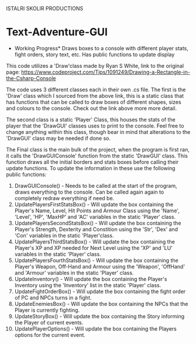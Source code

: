 ISTALRI SKOLIR PRODUCTIONS

# Text-Adventure-GUI
* Working Progress* Draws boxes to a console with different player stats, fight orders, story text, etc. Has public functions to update display

This code utilizes a 'Draw'class made by Ryan S White, link to the original page: https://www.codeproject.com/Tips/1091249/Drawing-a-Rectangle-in-the-Csharp-Console

The code uses 3 different classes each in their own .cs file. The first is the 'Draw' class which I sourced from the above link, this is a
static class that has functions that can be called to draw boxes of different shapes, sizes and colours to the console. Check out the link
above more more detail.

The second class is a static 'Player' Class, this houses the stats of the player that the 'DrawGUI' classes uses to print to the console.
Feel free to change anything within this class, though bear in mind that alterations to the 'DrawGUI' class may be needed if done so.

The Final class is the main bulk of the project, when the program is first ran, it calls the 'DrawGUIConsole' function from the static 'DrawGUI'
class. This function draws all the initial borders and stats boxes before calling their update functions. To update the information in
these use the following public functions:

1) DrawGUIConsole()               - Needs to be called at the start of the program, draws everything to the console. Can be called again
                                    again to completely redraw everything if need be.
2) UpdatePlayersFirstStatsBox()   - Will update the box containing the Player's Name, Level, Hit Points and Armour Class using the
                                    'Name', 'Level', 'HP', 'MaxHP' and 'AC' variables in the static 'Player' class.
3) UpdatePlayersSecondStatsBox()  - Will update the box containing the Player's Strength, Dexterity and Constition using the 'Str',
                                    'Dex' and 'Con' variables in the static 'Player'class.
4) UpdatePlayersThirdStatsBox()   - Will update the box containing the Player's XP and XP needed for Next Level using the 'XP' and 'LU'
                                    variables in the static 'Player' class.
5) UpdatePlayersFourthStatsBox()  - Will update the box containing the Player's Weapon, Off-Hand and Armour using the 'Weapon',
                                    'OffHand' and 'Armour' variables in the static 'Player' class.
6) UpdateInventory()              - Will update the box containing the Player's Inventory using the 'Inventory' list in the static
                                    'Player' class.
7) UpdateFightOrderBox()          - Will update the box containing the fight order of PC and NPCs turns in a fight.
8) UpdateEnemiesBox()             - Will update the box containing the NPCs that the Player is currently fighting.
9) UpdateStoryBox()               - Will update the box containing the Story informing the Player of current events.
10) UpdatePlayerOptions()         - Will update the box containing the Players options for the current event.
